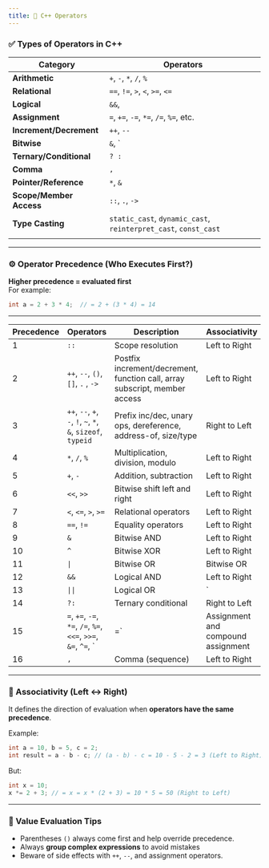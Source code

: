 ```yaml
---
title: 🔧 C++ Operators
---
```


### ✅ Types of Operators in C++

| Category                | Operators                                                       |
| ----------------------- | --------------------------------------------------------------- |
| **Arithmetic**          | `+`, `-`, `*`, `/`, `%`                                         |
| **Relational**          | `==`, `!=`, `>`, `<`, `>=`, `<=`                                |
| **Logical**             | `&&`,                                                           |
| **Assignment**          | `=`, `+=`, `-=`, `*=`, `/=`, `%=`, etc.                         |
| **Increment/Decrement** | `++`, `--`                                                      |
| **Bitwise**             | `&`, `                                                          |
| **Ternary/Conditional** | `? :`                                                           |
| **Comma**               | `,`                                                             |
| **Pointer/Reference**   | `*`, `&`                                                        |
| **Scope/Member Access** | `::`, `.`, `->`                                                 |
| **Type Casting**        | `static_cast`, `dynamic_cast`, `reinterpret_cast`, `const_cast` |
|                         |                                                                 |

---

### ⚙️ Operator Precedence (Who Executes First?)

**Higher precedence = evaluated first**  
For example:

```cpp
int a = 2 + 3 * 4;  // = 2 + (3 * 4) = 14
```

---

| Precedence | Operators                                                      | Description                                                                | Associativity                      |
| ---------- | -------------------------------------------------------------- | -------------------------------------------------------------------------- | ---------------------------------- |
| 1          | `::`                                                           | Scope resolution                                                           | Left to Right                      |
| 2          | `++`, `--`, `()`, `[]`, `.` , `->`                             | Postfix increment/decrement, function call, array subscript, member access | Left to Right                      |
| 3          | `++`, `--`, `+`, `-`, `!`, `~`, `*`, `&`, `sizeof`, `typeid`   | Prefix inc/dec, unary ops, dereference, address-of, size/type              | Right to Left                      |
| 4          | `*`, `/`, `%`                                                  | Multiplication, division, modulo                                           | Left to Right                      |
| 5          | `+`, `-`                                                       | Addition, subtraction                                                      | Left to Right                      |
| 6          | `<<`, `>>`                                                     | Bitwise shift left and right                                               | Left to Right                      |
| 7          | `<`, `<=`, `>`, `>=`                                           | Relational operators                                                       | Left to Right                      |
| 8          | `==`, `!=`                                                     | Equality operators                                                         | Left to Right                      |
| 9          | `&`                                                            | Bitwise AND                                                                | Left to Right                      |
| 10         | `^`                                                            | Bitwise XOR                                                                | Left to Right                      |
| 11         | `\|`                                                           | Bitwise OR                                                                 | Bitwise OR                         |
| 12         | `&&`                                                           | Logical AND                                                                | Left to Right                      |
| 13         | `\|\|`                                                         | Logical OR                                                                 | `                                  |
| 14         | `?:`                                                           | Ternary conditional                                                        | Right to Left                      |
| 15         | `=`, `+=`, `-=`, `*=`, `/=`, `%=`, `<<=`, `>>=`, `&=`, `^=`, ` | =`                                                                         | Assignment and compound assignment |
| 16         | `,`                                                            | Comma (sequence)                                                           | Left to Right                      |

---

### 🔄 Associativity (Left ↔ Right)

It defines the direction of evaluation when **operators have the same precedence**.

Example:
```cpp
int a = 10, b = 5, c = 2;
int result = a - b - c; // (a - b) - c = 10 - 5 - 2 = 3 (Left to Right)
```

But:

```cpp
int x = 10;
x *= 2 + 3; // = x = x * (2 + 3) = 10 * 5 = 50 (Right to Left)
```

---

### 🧠 Value Evaluation Tips

- Parentheses `()` always come first and help override precedence.
- Always **group complex expressions** to avoid mistakes
- Beware of side effects with `++`, `--`, and assignment operators.